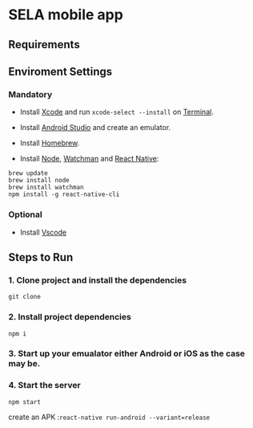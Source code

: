 # SELA mobile app


## Requirements

## Enviroment Settings

### Mandatory

- Install [Xcode](https://itunes.apple.com/br/app/xcode/id497799835?mt=12) and run `xcode-select --install` on [Terminal](ssh://).

- Install [Android Studio](https://developer.android.com/studio/index.html) and create an emulator.

- Install [Homebrew](https://brew.sh/).

- Install [Node](https://nodejs.org), [Watchman](https://facebook.github.io/watchman/) and [React Native](https://facebook.github.io/react-native/):

```
brew update
brew install node
brew install watchman
npm install -g react-native-cli
```

### Optional

- Install [Vscode](https://code.visualstudio.com/) 


## Steps to Run

### 1. Clone project and install the dependencies

```
git clone  
```

### 2. Install project dependencies
```
npm i 
```

### 3. Start up your emualator  either Android or iOS as the case may be.


### 4. Start the server

```
npm start
```
create an APK :```react-native run-android --variant=release```